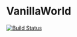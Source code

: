 # VanillaWorld

[![Build Status](https://github.com/inspirai/VanillaWorld.jl/actions/workflows/CI.yml/badge.svg?branch=main)](https://github.com/inspirai/VanillaWorld.jl/actions/workflows/CI.yml?query=branch%3Amain)
